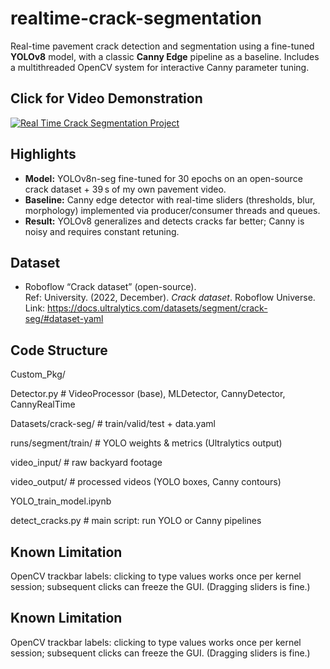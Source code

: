 # realtime-crack-segmentation

Real-time pavement crack detection and segmentation using a fine-tuned **YOLOv8** model, with a classic **Canny Edge** pipeline as a baseline. Includes a multithreaded OpenCV system for interactive Canny parameter tuning.

## Click for Video Demonstration

[![Real Time Crack Segmentation Project](https://img.youtube.com/vi/b1YT1ybdzcg/0.jpg)](https://www.youtube.com/watch?v=b1YT1ybdzcg)

## Highlights
- **Model:** YOLOv8n-seg fine-tuned for 30 epochs on an open-source crack dataset + 39 s of my own pavement video.
- **Baseline:** Canny edge detector with real-time sliders (thresholds, blur, morphology) implemented via producer/consumer threads and queues.
- **Result:** YOLOv8 generalizes and detects cracks far better; Canny is noisy and requires constant retuning.

## Dataset
- Roboflow “Crack dataset” (open-source).  
  Ref: University. (2022, December). *Crack dataset*. Roboflow Universe.  
  Link: https://docs.ultralytics.com/datasets/segment/crack-seg/#dataset-yaml

## Code Structure

Custom_Pkg/

Detector.py # VideoProcessor (base), MLDetector, CannyDetector, CannyRealTime

Datasets/crack-seg/ # train/valid/test + data.yaml

runs/segment/train/ # YOLO weights & metrics (Ultralytics output)

video_input/ # raw backyard footage

video_output/ # processed videos (YOLO boxes, Canny contours)

YOLO_train_model.ipynb

detect_cracks.py # main script: run YOLO or Canny pipelines


## Known Limitation
OpenCV trackbar labels: clicking to type values works once per kernel session; subsequent clicks can freeze the GUI. (Dragging sliders is fine.)


## Known Limitation
OpenCV trackbar labels: clicking to type values works once per kernel session; subsequent clicks can freeze the GUI. (Dragging sliders is fine.)
